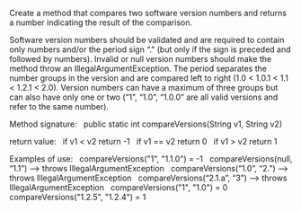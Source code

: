 Create a method that compares two software version numbers and returns a number indicating the result of the comparison. 

Software version numbers should be validated and are required to contain only numbers and/or the period sign “." (but only if the sign is preceded and followed by numbers). Invalid or null version numbers should make the method throw an IllegalArgumentException. The period separates the number groups in the version and are compared left to right (1.0 < 1.0.1 < 1.1 < 1.2.1 < 2.0). Version numbers can have a maximum of three groups but can also have only one or two (“1”, “1.0”, “1.0.0” are all valid versions and refer to the same number). 

Method signature: 
  public static int compareVersions(String v1, String v2) 

return value: 
  if v1 < v2 return -1 
  if v1 == v2 return 0 
  if v1 > v2 return 1 

Examples of use: 
  compareVersions("1", "1.1.0") = -1 
  compareVersions(null, “1.1”) —> throws IllegalArgumentException 
  compareVersions(“1.0”, “2.”) —> throws IllegalArgumentException 
  compareVersions(“2.1.a”, “3”) —> throws IllegalArgumentException 
  compareVersions("1", "1.0") = 0 
  compareVersions("1.2.5", "1.2.4") = 1